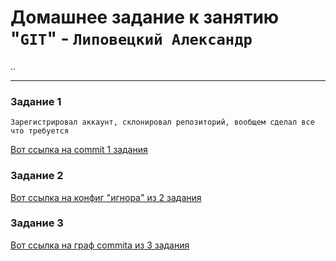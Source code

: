 # Домашнее задание к занятию "`GIT`" - `Липовецкий Александр`
..

---

### Задание 1

`Зарегистрировал аккаунт, склонировал репозиторий, вообщем сделал все что требуется`

[Вот ссылка на commit 1 задания](https://github.com/AleksandrLipovetskiy/gitlab-hw/commit/72a4fb3d7a12c16ba8e07f2f2b44006acef5facb)

### Задание 2

[Вот ссылка на конфиг "игнора" из 2 задания](https://github.com/AleksandrLipovetskiy/gitlab-hw/blob/main/.gitignore)

### Задание 3

[Вот ссылка на граф commita из 3 задания](https://github.com/AleksandrLipovetskiy/gitlab-hw/network)

